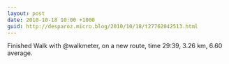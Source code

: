```yaml
---
layout: post
date: 2010-10-18 10:00 +1000
guid: http://desparoz.micro.blog/2010/10/18/t27762042513.html
---
```

Finished Walk with @walkmeter, on a new route, time 29:39, 3.26 km, 6.60 average.
